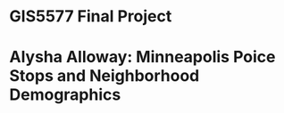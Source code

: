 # GIS5577 Final Project

# Alysha Alloway: Minneapolis Poice Stops and Neighborhood Demographics



